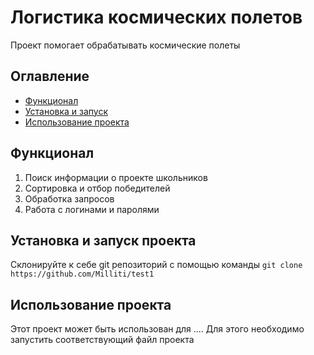 # Логистика космических полетов
Проект помогает обрабатывать космические полеты

## Оглавление 
- [Функционал](#Функционал)
- [Установка и запуск](#Установка-и-запуск-проекта)
- [Использование проекта](#Использование-проекта)
## Функционал
1. Поиск информации о проекте школьников
2. Сортировка и отбор победителей
3. Обработка запросов
4. Работа с логинами и паролями
 
## Установка и запуск проекта 
Склонируйте к себе git  репозиторий с помощью команды
`git clone https://github.com/Milliti/test1`
## Использование проекта
Этот проект может быть использован для ....
Для этого необходимо запустить соответствующий файл проекта